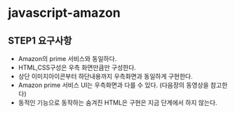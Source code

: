 # javascript-amazon

## STEP1 요구사항
* Amazon의 prime 서비스와 동일하다.
* HTML,CSS구성은 우측 화면만큼만 구성한다.
* 상단 이미지아이콘부터 하단내용까지 우측화면과 동일하게 구현한다.
* Amazon prime 서비스 UI는 우측화면과 다를 수 있다. (다음장의 동영상을 참고한다)
* 동적인 기능으로 동작하는 숨겨진 HTML은 구현은 지금 단계에서 하지 않는다.

